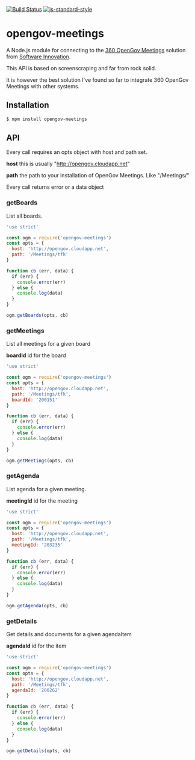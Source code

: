 [![Build Status](https://travis-ci.org/zrrrzzt/opengov-meetings.svg?branch=master)](https://travis-ci.org/zrrrzzt/opengov-meetings)
[![js-standard-style](https://img.shields.io/badge/code%20style-standard-brightgreen.svg?style=flat)](https://github.com/feross/standard)
# opengov-meetings

A Node.js module for connecting to the [360 OpenGov Meetings](http://www.software-innovation.com/no/produkter/360offentlig/digitalforvaltning/pages/Politiskagenda.aspx) solution from [Software Innovation](http://www.software-innovation.com/).

This API is based on screenscraping and far from rock solid.

It is however the best solution I've found so far to integrate 360 OpenGov Meetings with other systems.

## Installation

```sh
$ npm install opengov-meetings
```

## API

Every call requires an opts object with host and path set.

**host** this is usually "http://opengov.cloudapp.net"

**path** the path to your installation of OpenGov Meetings. Like "/Meetings/<your-organization>"

Every call returns error or a data object

### getBoards

List all boards.

```JavaScript
'use strict'

const ogm = require('opengov-meetings')
const opts = {
  host: 'http://opengov.cloudapp.net',
  path: '/Meetings/tfk'
}

function cb (err, data) {
  if (err) {
    console.error(err)
  } else {
    console.log(data)
  }
}

ogm.getBoards(opts, cb)
```

### getMeetings

List all meetings for a given board

**boardId** id for the board

```JavaScript
'use strict'

const ogm = require('opengov-meetings')
const opts = {
  host: 'http://opengov.cloudapp.net',
  path: '/Meetings/tfk',
  boardId: '200151'
}

function cb (err, data) {
  if (err) {
    console.error(err)
  } else {
    console.log(data)
  }
}

ogm.getMeetings(opts, cb)
```

### getAgenda

List agenda for a given meeting.

**meetingId** id for the meeting

```JavaScript
'use strict'

const ogm = require('opengov-meetings')
const opts = {
  host: 'http://opengov.cloudapp.net',
  path: '/Meetings/tfk',
  meetingId: '203235'
}

function cb (err, data) {
  if (err) {
    console.error(err)
  } else {
    console.log(data)
  }
}

ogm.getAgenda(opts, cb)
```

### getDetails

Get details and documents for a given agendaItem

**agendaId** id for the item

```JavaScript
'use strict'

const ogm = require('opengov-meetings')
const opts = {
  host: 'http://opengov.cloudapp.net',
  path: '/Meetings/tfk',
  agendaId: '200262'
}

function cb (err, data) {
  if (err) {
    console.error(err)
  } else {
    console.log(data)
  }
}

ogm.getDetails(opts, cb)
```